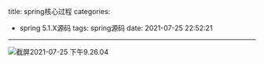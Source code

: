 title: spring核心过程
categories:

  - spring 5.1.X源码
tags: spring源码
date: 2021-07-25 22:52:21

---

![截屏2021-07-25 下午9.26.04](https://www.caijy.top//%E6%88%AA%E5%B1%8F2021-07-25%20%E4%B8%8B%E5%8D%889.26.04.png)